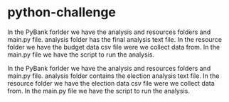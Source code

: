 # python-challenge
In the PyBank forlder we have the analysis and resources folders and main.py file.
analysis folder has the final analysis text file.
In the resource folder we have the budget data csv file were we collect data from.
In the main.py file we have the script to run the analysis.

In the PyBank forlder we have the analysis and resources folders and main.py file.
analysis folder contains the election analysis text file.
In the resource folder we have the election data csv file were we collect data from.
In the main.py file we have the script to run the analysis.

